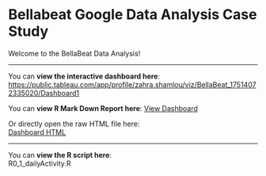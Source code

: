 # Bellabeat Google Data Analysis Case Study

Welcome to the BellaBeat Data Analysis!


---

You can **view the interactive dashboard here**:  
https://public.tableau.com/app/profile/zahra.shamlou/viz/BellaBeat_17514072335020/Dashboard1


You can **view R Mark Down Report here**:
[View Dashboard](https://zahrashamlou.github.io/Bellabeat-Data-Exploration/)


Or directly open the raw HTML file here:  
[Dashboard HTML](https://github.com/zahrashamlou/Bellabeat-Data-Exploration/blob/main/index.html)

---

You can **view the R script here**:  
R0_1_dailyActivity.R
